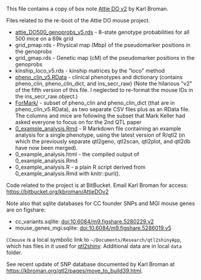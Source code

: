 This file contains a copy of box note [Attie DO v2](https://uwmadison.app.box.com/notes/253775365848) by Karl Broman.

Files related to the re-boot of the Attie DO mouse project.

- [attie_DO500_genoprobs_v5.rds](https://uwmadison.box.com/s/nw8ftrtuj1lmq8nyziv5p3lxbjkyitbr) - 8-state genotype probabilities for all 500 mice on a 69k grid 
- grid_pmap.rds  -  Physical map (Mbp) of the pseudomarker positions in the genoprobs
- grid_gmap.rds  -  Genetic map (cM) of the pseudomarker positions in the genoprobs
- kinship_loco_v5.rds  - kinship matrices by the "loco" method
- [pheno_clin_v5.RData](https://uwmadison.box.com/s/wct2sv5xursk7akgr5qutmubb35348yw) - clinical phenotypes and dictionary (contains pheno_clin, pheno_clin_dict, and ins_secr_raw) (Note the hilarious "v2" of the fifth version of this file. I neglected to re-format the mouse IDs in the ins_secr_raw object.)
- [ForMark/](https://uwmadison.app.box.com/folder/42904241734)  -  subset of pheno_clin and pheno_clin_dict (that are in pheno_clin_v5.RData), as two separate CSV files plus as an RData file. The columns and mice are following the subset that Mark Keller had asked everyone to focus on for the 2nd QTL paper
- [0_example_analysis.Rmd]() - R Markdown file containing an example analysis for a single phenotype, using the latest version of R/qtl2 (in which the previously separate qtl2geno, qtl2scan, qtl2plot, and qtl2db have now been merged).
- 0_example_analysis.html - the compiled output of 0_example_analysis.Rmd
- 0_example_analysis.R - a plain R script derived from 0_example_analysis.Rmd with knitr::purl().

Code related to the project is at BitBucket. Email Karl Broman for access:
     <https://bitbucket.org/kbroman/AttieDOv2>

Note also that sqlite databases for CC founder SNPs and MGI mouse genes are on figshare:

- cc_variants.sqlite: [doi:10.6084/m9.figshare.5280229.v2](https://doi.org/10.6084/m9.figshare.5280229.v2)
- mouse_genes_mgi.sqlite: [doi:10.6084/m9.figshare.5286019.v5](https://doi.org/10.6084/m9.figshare.5286019.v5)

`CCmouse` is a local symbolic link to `~/Documents/Research/qtl2shinyApp`, which has files in it used for [qtl2shiny](https://github.com/byandell/qtl2shiny).
Additional data are in local `data` folder.

See recent update of SNP database documented by Karl Broman at <https://kbroman.org/qtl2/pages/move_to_build39.html>.



